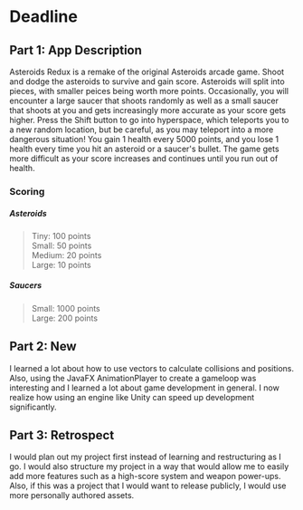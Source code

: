 # Deadline

## Part 1: App Description

Asteroids Redux is a remake of the original Asteroids arcade game. Shoot and dodge the asteroids to survive and gain 
score. Asteroids will split into pieces, with smaller peices being worth more points. 
Occasionally, you will encounter a large saucer that shoots randomly as well as a small saucer that shoots at you 
and gets increasingly more accurate as your score gets higher. Press the Shift button to go into hyperspace, which
teleports you to a new random location, but be careful, as you may teleport into a more dangerous situation! You gain 1
health every 5000 points, and you lose 1 health every time you hit an asteroid or a saucer's bullet. The game gets more
difficult as your score increases and continues until you run out of health.

### Scoring
##### Asteroids
> Tiny: 100 points \
> Small: 50 points \
> Medium: 20 points \
> Large: 10 points

##### Saucers
> Small: 1000 points \
> Large: 200 points

## Part 2: New

I learned a lot about how to use vectors to calculate collisions and positions. Also, using
the JavaFX AnimationPlayer to create a gameloop was interesting and I learned a lot about game development in general.
I now realize how using an engine like Unity can speed up development significantly.

## Part 3: Retrospect

I would plan out my project first instead of learning and restructuring as I go. I would also structure my project in a 
way that would allow me to easily add more features such as a high-score system and weapon power-ups. Also, if this
was a project that I would want to release publicly, I would use more personally authored assets.
